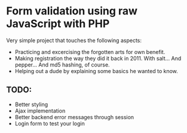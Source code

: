 # Form validation using raw JavaScript with PHP

Very simple project that touches the following aspects:
- Practicing and excercising the forgotten arts for own benefit.
- Making registration the way they did it back in 2011. With salt... And pepper... And md5 hashing, of course.
- Helping out a dude by explaining some basics he wanted to know.

## TODO:

- Better styling
- Ajax implementation
- Better backend error messages through session
- Login form to test your login